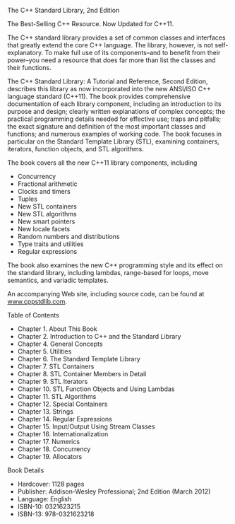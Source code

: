 The C++ Standard Library, 2nd Edition

The Best-Selling C++ Resource. Now Updated for C++11.

The C++ standard library provides a set of common classes and interfaces that greatly extend the core C++ language. The library, however, is not self-explanatory. To make full use of its components–and to benefit from their power–you need a resource that does far more than list the classes and their functions.

The C++ Standard Library: A Tutorial and Reference, Second Edition, describes this library as now incorporated into the new ANSI/ISO C++ language standard (C++11). The book provides comprehensive documentation of each library component, including an introduction to its purpose and design; clearly written explanations of complex concepts; the practical programming details needed for effective use; traps and pitfalls; the exact signature and definition of the most important classes and functions; and numerous examples of working code. The book focuses in particular on the Standard Template Library (STL), examining containers, iterators, function objects, and STL algorithms.

The book covers all the new C++11 library components, including
- Concurrency
- Fractional arithmetic
- Clocks and timers
- Tuples
- New STL containers
- New STL algorithms
- New smart pointers
- New locale facets
- Random numbers and distributions
- Type traits and utilities
- Regular expressions

The book also examines the new C++ programming style and its effect on the standard library, including lambdas, range-based for  loops, move semantics, and variadic templates.

An accompanying Web site, including source code, can be found at www.cppstdlib.com.

Table of Contents
- Chapter 1. About This Book
- Chapter 2. Introduction to C++ and the Standard Library
- Chapter 4. General Concepts
- Chapter 5. Utilities
- Chapter 6. The Standard Template Library
- Chapter 7. STL Containers
- Chapter 8. STL Container Members in Detail
- Chapter 9. STL Iterators
- Chapter 10. STL Function Objects and Using Lambdas
- Chapter 11. STL Algorithms
- Chapter 12. Special Containers
- Chapter 13. Strings
- Chapter 14. Regular Expressions
- Chapter 15. Input/Output Using Stream Classes
- Chapter 16. Internationalization
- Chapter 17. Numerics
- Chapter 18. Concurrency
- Chapter 19. Allocators

Book Details
- Hardcover: 1128 pages
- Publisher: Addison-Wesley Professional; 2nd Edition (March 2012)
- Language: English
- ISBN-10: 0321623215
- ISBN-13: 978-0321623218
